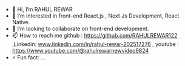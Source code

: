 - 👋 Hi, I’m RAHUL REWAR
- 👀 I’m interested in front-end React.js , Next Js Development, React Native.
- 💞️ I’m looking to collaborate on front-end development.
- 📫 How to reach me github : https://github.com/RAHULREWAR122    ,Linkedin: www.linkedin.com/in/rahul-rewar-202517276  , youtube : https://www.youtube.com/@rahulrewarnewvideo9824
- ⚡ Fun fact: ...

<!---
RAHULREWAR122/RAHULREWAR122 is a ✨ special ✨ repository because its `README.md` (this file) appears on your GitHub profile.
You can click the Preview link to take a look at your changes.
--->
